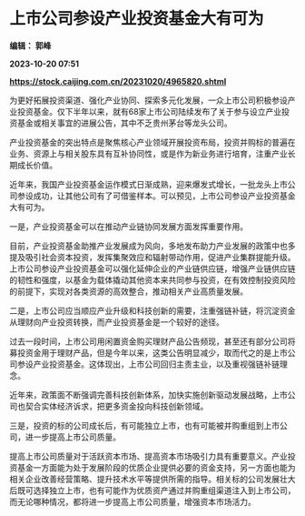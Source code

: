 # 上市公司参设产业投资基金大有可为
**编辑： 郭峰**

**2023-10-20 07:51**

**https://stock.caijing.com.cn/20231020/4965820.shtml**

为更好拓展投资渠道、强化产业协同、探索多元化发展，一众上市公司积极参设产业投资基金。仅下半年以来，就有68家上市公司陆续发布了关于参与设立产业投资基金或相关事宜的进展公告，其中不乏贵州茅台等龙头公司。

产业投资基金的突出特点是聚焦核心产业领域开展投资布局，投资并购标的普遍在业务、资源上与相关股东具有互补协同性，或是作为新业务进行培育，注重产业长期成长价值。

近年来，我国产业投资基金运作模式日渐成熟，迎来爆发式增长，一批龙头上市公司参设成功，让其他公司有了可借鉴样本。可以预见，上市公司参设产业投资基金大有可为。

一是，产业投资基金可以在推动产业链协同发展方面发挥重要作用。

目前，产业投资基金助推产业发展成为风向，多地发布助力产业发展的政策中也多提及吸引社会资本投资，发挥集聚效应和辐射带动作用，促进产业集群提能升级。上市公司参设产业投资基金可以强化延伸企业的产业链供应链，增强产业链供应链的韧性和强度，以基金为载体撬动其他资本来共同参与投资，在有效控制投资风险的前提下，实现对各类资源的高效整合，推动相关产业高质量发展。

二是，上市公司应当顺应产业升级和科技创新的需要，注重强链补链，将沉淀资金从理财向产业投资转换，而产业投资基金是一个较好的途径。

过去一段时间，上市公司用闲置资金购买理财产品公告频现，甚至还有部分公司将募投资金用于理财产品，但是今年以来，这类公告明显减少，取而代之的是上市公司参设产业投资基金。这体现出，上市公司回归主责主业，以及重视强链补链理念。

近年来，政策面不断强调完善科技创新体系，加快实施创新驱动发展战略，上市公司也契合实体经济诉求，把更多资金投向科技创新领域。

三是，投资的标的公司成长后，有可能独立上市，也有可能被并购重组到上市公司，进一步提高上市公司质量。

提高上市公司质量对于活跃资本市场、提高资本市场吸引力具有重要意义。产业投资基金一方面能为处于发展阶段的优质企业提供必要的资金支持，另一方面也能为相关企业改善经营策略、提升技术水平等提供所需的指导。相关标的公司发展壮大后既可选择独立上市，也有可能作为优质资产通过并购重组渠道注入到上市公司，而无论哪种情况，都将进一步提高上市公司质量，增强资本市场活力。